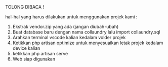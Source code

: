 <head>TOLONG DIBACA !</head>

hal-hal yang harus dilakukan untuk menggunakan projek kami :
1. Ekstrak vendor.zip yang ada (jangan diubah-ubah)
2. Buat database baru dengan nama collaundry lalu import collaundry.sql
3. Arahkan terminal vscode kalian kedalam volder projek
4. Ketikkan php artisan optimize untuk menyesuaikan letak projek kedalam device kalian
5. ketikkan php artisan serve
6. Web siap digunakan
